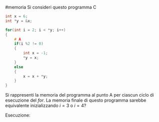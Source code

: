 #memoria 
Si consideri questo programma C
```c
int x = 6;
int *y = &x;

for(int i = 2; i < *y; i++)
{
	# A
	if(i %2 != 0)
	{
		int x = -1;
		*y = x;
	}
	else
	{
		x = x + *y;
	}
}
```
Si rappresenti la memoria del programma al punto A per ciascun ciclo di esecuzione del $for$. La memoria finale di questo programma sarebbe equivalente inizializzando $i=3$ o $i=4$?

Esecuzione:
```c

```